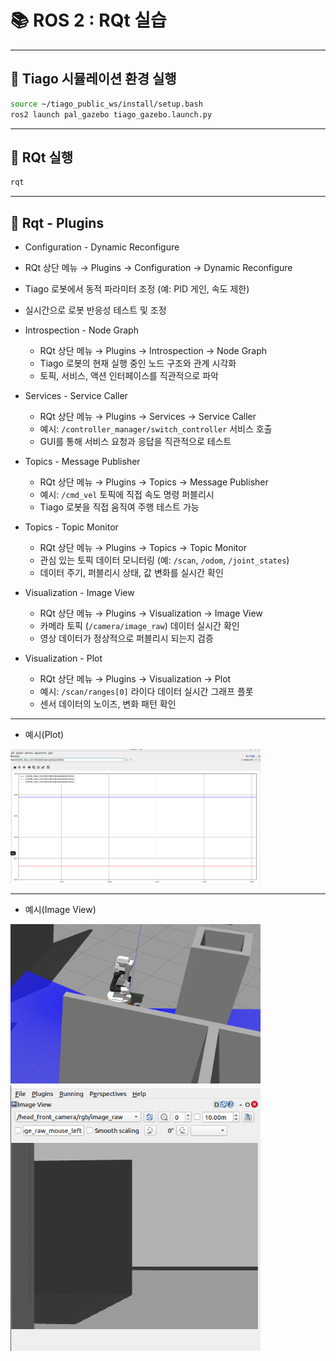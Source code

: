 
# 📚 ROS 2 : RQt 실습 

---

## 🧨 Tiago 시뮬레이션 환경 실행

```bash
source ~/tiago_public_ws/install/setup.bash 
ros2 launch pal_gazebo tiago_gazebo.launch.py
```

---

## 🎍 RQt 실행

```bash
rqt
```

---

## 🎇 Rqt - Plugins

-  Configuration - Dynamic Reconfigure

  - RQt 상단 메뉴 → Plugins → Configuration → Dynamic Reconfigure
  - Tiago 로봇에서 동적 파라미터 조정 (예: PID 게인, 속도 제한)  
  - 실시간으로 로봇 반응성 테스트 및 조정  

- Introspection - Node Graph
  - RQt 상단 메뉴 → Plugins → Introspection → Node Graph
  - Tiago 로봇의 현재 실행 중인 노드 구조와 관계 시각화  
  - 토픽, 서비스, 액션 인터페이스를 직관적으로 파악  

- Services - Service Caller
  - RQt 상단 메뉴 → Plugins → Services → Service Caller
  - 예시: `/controller_manager/switch_controller` 서비스 호출  
  - GUI를 통해 서비스 요청과 응답을 직관적으로 테스트  

- Topics - Message Publisher
  - RQt 상단 메뉴 → Plugins → Topics → Message Publisher 
  - 예시: `/cmd_vel` 토픽에 직접 속도 명령 퍼블리시  
  - Tiago 로봇을 직접 움직여 주행 테스트 가능  

- Topics - Topic Monitor
  - RQt 상단 메뉴 → Plugins → Topics → Topic Monitor
  - 관심 있는 토픽 데이터 모니터링 (예: `/scan`, `/odom`, `/joint_states`)  
  - 데이터 주기, 퍼블리시 상태, 값 변화를 실시간 확인  

- Visualization - Image View
  - RQt 상단 메뉴 → Plugins → Visualization → Image View  
  - 카메라 토픽 (`/camera/image_raw`) 데이터 실시간 확인  
  - 영상 데이터가 정상적으로 퍼블리시 되는지 검증  

- Visualization - Plot
  -  RQt 상단 메뉴 → Plugins → Visualization → Plot
  - 예시: `/scan/ranges[0]` 라이다 데이터 실시간 그래프 플롯  
  - 센서 데이터의 노이즈, 변화 패턴 확인  
---

- 예시(Plot) 

<img src="rqt plot.png" alt="rqt plot" width="400"/>

---

- 예시(Image View)

<img src="rqt robot.png" alt="rqt robot" width="400"/>


<img src="rqt image.png" alt="rqt image" width="400"/>